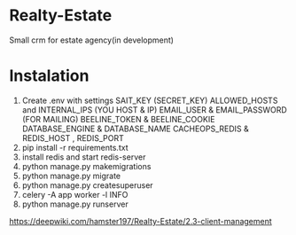 # Realty-Estate
Small crm for estate agency(in development)
# Instalation
1. Create .env with settings
SAIT_KEY (SECRET_KEY)
ALLOWED_HOSTS and INTERNAL_IPS (YOU HOST & IP)
EMAIL_USER & EMAIL_PASSWORD (FOR MAILING)
BEELINE_TOKEN & BEELINE_COOKIE
DATABASE_ENGINE & DATABASE_NAME
CACHEOPS_REDIS & REDIS_HOST , REDIS_PORT
2. pip install -r requirements.txt
3. install redis and start redis-server
4. python manage.py makemigrations
5. python manage.py migrate
6. python manage.py createsuperuser
7. celery -A app worker -l INFO
8. python manage.py runserver

 https://deepwiki.com/hamster197/Realty-Estate/2.3-client-management
